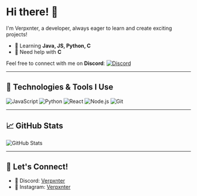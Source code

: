 # Hi there! 👋 

I'm Verpxnter, a developer, always eager to learn and create exciting projects!

- 🌱 Learning **Java, JS, Python, C**
- 🤔 Need help with **C**

Feel free to connect with me on **Discord**:
[![Discord](https://img.shields.io/badge/Discord-Ye-%237289da?style=for-the-badge&logo=discord&logoColor=white)](https://discord.gg/YesAR5aXzA)

---

## 🚀 Technologies & Tools I Use

![JavaScript](https://img.shields.io/badge/-JavaScript-333?style=flat&logo=javascript)
![Python](https://img.shields.io/badge/-Python-333?style=flat&logo=python)
![React](https://img.shields.io/badge/-React-333?style=flat&logo=react)
![Node.js](https://img.shields.io/badge/-Node.js-333?style=flat&logo=node.js)
![Git](https://img.shields.io/badge/-Git-333?style=flat&logo=git)

---

## 📈 GitHub Stats

![GitHub Stats](https://github-readme-stats.vercel.app/api?username=verpxnter&show_icons=true&hide=prs,issues&theme=dark)

---

## 🤝 Let's Connect!

- 💬 Discord: [Verpxnter](https://discordapp.com/users/443102781537255445)
- 🧸 Instagram: [Verpxnter](https://discordapp.com/users/443102781537255445)
